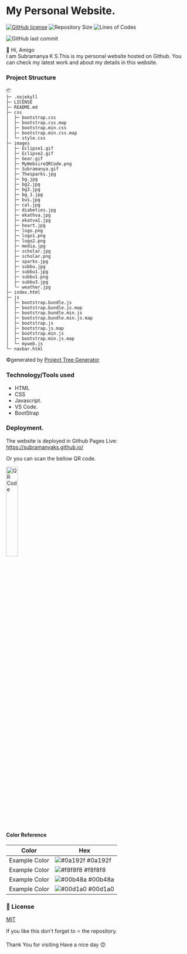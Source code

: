 # My Personal Website.

<a href="https://github.com/SubramanyaKS/SubramanyaKS.github.io/blob/main/LICENSE"><img alt="GitHub license" src="https://img.shields.io/github/license/SubramanyaKS/SubramanyaKS.github.io?style=for-the-badge"></a>
![Repository Size](https://img.shields.io/github/repo-size/SubramanyaKS/SubramanyaKS.github.io?style=for-the-badge)
![Lines of Codes](https://img.shields.io/tokei/lines/github.com/SubramanyaKS/SubramanyaKS.github.io?style=for-the-badge)

![GitHub last commit](https://img.shields.io/github/last-commit/SubramanyaKS/Subramanyaks.github.io?style=for-the-badge)


👋 Hi, Amigo <br>
I am Subramanya K S.This is my personal website hosted on Github.
You can check my latest work and about my details in this website.

### Project Structure
```
📦 
├─ .nojekyll
├─ LICENSE
├─ README.md
├─ css
│  ├─ bootstrap.css
│  ├─ bootstrap.css.map
│  ├─ bootstrap.min.css
│  ├─ bootstrap.min.css.map
│  └─ style.css
├─ images
│  ├─ Eclipse1.gif
│  ├─ Eclipse2.gif
│  ├─ Gear.gif
│  ├─ MyWebsireQRCode.png
│  ├─ Subramanya.gif
│  ├─ Thesparks.jpg
│  ├─ bg.jpg
│  ├─ bg2.jpg
│  ├─ bg3.jpg
│  ├─ bg_1.jpg
│  ├─ bus.jpg
│  ├─ cal.jpg
│  ├─ diabeties.jpg
│  ├─ ekathva.jpg
│  ├─ ekatvaI.jpg
│  ├─ heart.jpg
│  ├─ logo.png
│  ├─ logo1.png
│  ├─ logo2.png
│  ├─ media.jpg
│  ├─ scholar.jpg
│  ├─ scholar.png
│  ├─ sparks.jpg
│  ├─ subbu.jpg
│  ├─ subbu1.jpg
│  ├─ subbu1.png
│  ├─ subbu3.jpg
│  └─ weather.jpg
├─ index.html
├─ js
│  ├─ bootstrap.bundle.js
│  ├─ bootstrap.bundle.js.map
│  ├─ bootstrap.bundle.min.js
│  ├─ bootstrap.bundle.min.js.map
│  ├─ bootstrap.js
│  ├─ bootstrap.js.map
│  ├─ bootstrap.min.js
│  ├─ bootstrap.min.js.map
│  └─ myweb.js
└─ navbar.html
```
©generated by [Project Tree Generator](https://woochanleee.github.io/project-tree-generator)

### Technology/Tools used

* HTML
* CSS
* Javascript.
* VS Code.
* BootStrap

### Deployment.

The website is deployed in Github Pages 
Live: https://subramanyaks.github.io/

Or you can scan the bellow QR code.

<img  src="https://github.com/SubramanyaKS/SubramanyaKS.github.io/blob/main/images/MyWebsireQRCode.png" alt="QR Code" width="25%" height="25%">

#### Color Reference

| Color             | Hex                                                                |
| ----------------- | ------------------------------------------------------------------ |
| Example Color | ![#0a192f](https://via.placeholder.com/10/0a192f?text=+) #0a192f |
| Example Color | ![#f8f8f8](https://via.placeholder.com/10/f8f8f8?text=+) #f8f8f8 |
| Example Color | ![#00b48a](https://via.placeholder.com/10/00b48a?text=+) #00b48a |
| Example Color | ![#00d1a0](https://via.placeholder.com/10/00b48a?text=+) #00d1a0 |

### 📝 License

[MIT](https://choosealicense.com/licenses/mit/)

If you like this don't forget to ⭐ the repository.


Thank You for visiting
Have a nice day 😊 

